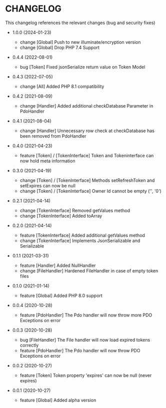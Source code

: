 CHANGELOG
=========

This changelog references the relevant changes (bug and security fixes)

* 1.0.0 (2024-01-23)
    
    * change [Global] Push to new illuminate/encryption version
    * change [Global] Drop PHP 7.4 Support

* 0.4.4 (2022-08-01)
    
    * bug [Token] Fixed jsonSerialize return value on Token Model

* 0.4.3 (2022-07-05)

    * change [All] Added PHP 8.1 compatibility

* 0.4.2 (2021-08-09)

    * change [Handler] Added additional checkDatabase Parameter in PdoHandler

* 0.4.1 (2021-08-04)

    * change [Handler] Unnecessary row check at checkDatabase has been removed from PdoHandler

* 0.4.0 (2021-04-23)

    * feature [Token] / [TokenInterface] Token and Tokeninterface can now hold meta information

* 0.3.0 (2021-04-19)

    * change [Token] / [TokenInterface] Methods setRefreshToken and setExpires can now be null
    * change [Token] / [TokenInterface] Owner Id cannot be empty ('', '0')

* 0.2.1 (2021-04-14)

    * change [TokenInterface] Removed getValues method
    * change [TokenInterface] Added toArray

* 0.2.0 (2021-04-14)

    * feature [TokenInterface] Added additional getValues method
    * change [TokenInterface] Implements JsonSerializable and Serializable

* 0.1.1 (2021-03-31)

    * feature [Handler] Added NullHandler
    * change [FileHandler] Hardened FileHandler in case of empty token files

* 0.1.0 (2021-01-14)

    * feature [Global] Added PHP 8.0 support

* 0.0.4 (2020-10-28)

    * feature [PdoHandler] The Pdo handler will now throw more PDO Exceptions on error

* 0.0.3 (2020-10-28)

    * bug [FileHandler] The File handler will now load expired tokens correctly
    * feature [PdoHandler] The Pdo handler will now throw PDO Exceptions on error

* 0.0.2 (2020-10-27)

    * feature [Token] Token property 'expires' can now be null (never expires)

* 0.0.1 (2020-10-27)
    
    * feature [Global] Added alpha version
